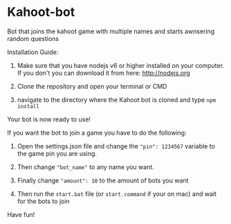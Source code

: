 # Kahoot-bot
Bot that joins the kahoot game with multiple names and starts awnsering random questions

Installation Guide:

1. Make sure that you have nodejs v6 or higher installed on your computer. If you don't you can download it from here: http://nodejs.org

2. Clone the repository and open your terminal or CMD

3. navigate to the directory where the Kahoot bot is cloned and type ```npm install```

Your bot is now ready to use!

If you want the bot to join a game you have to do the following:

1. Open the settings.json file and change the ```"pin": 1234567``` variable to the game pin you are using.

2. Then change ```"bot_name"``` to any name you want.

3. Finally change ```"amount": 10``` to the amount of bots you want

4. Then run the ```start.bat``` file (or ```start.command``` if your on mac) and wait for the bots to join

Have fun!
